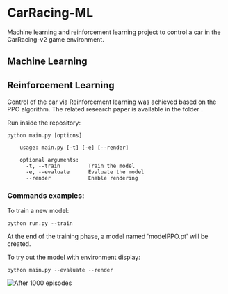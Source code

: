 # CarRacing-ML
Machine learning and reinforcement learning project to control a car in the CarRacing-v2 game environment.

## Machine Learning

## Reinforcement Learning

Control of the car via Reinforcement learning was achieved based on the PPO algorithm. The related research paper is available in the folder .

Run inside the repository:

    python main.py [options]

        usage: main.py [-t] [-e] [--render]

        optional arguments:
          -t, --train         Train the model
          -e, --evaluate      Evaluate the model
          --render            Enable rendering

### Commands examples:

To train a new model:
```
python run.py --train
```
At the end of the training phase, a model named 'modelPPO.pt' will be created.

To try out the model with environment display:
```
python main.py --evaluate --render
``` 
![After 1000 episodes](./episodes1000.gif)


